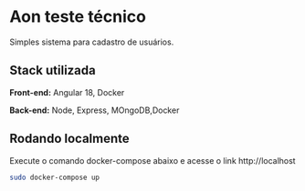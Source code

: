 
# Aon teste técnico

Simples sistema para cadastro de usuários.

## Stack utilizada

**Front-end:** Angular 18, Docker

**Back-end:** Node, Express, MOngoDB,Docker


## Rodando localmente

Execute o comando docker-compose abaixo e acesse o link http://localhost

```bash
sudo docker-compose up
```